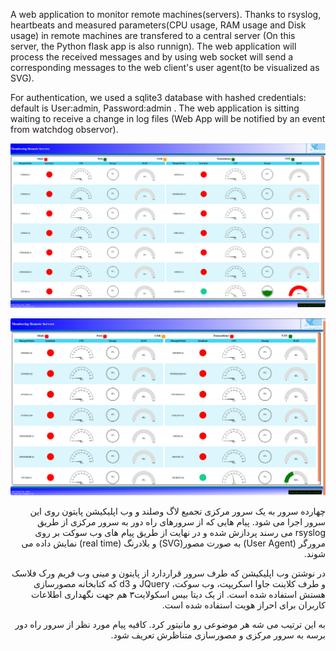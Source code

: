 <p>A web application to monitor remote machines(servers). 
Thanks to rsyslog, heartbeats and measured parameters(CPU usage, RAM usage and Disk usage) in remote machines are transfered to a central server (On this server, the Python flask app is also runnign). The web application will process the received messages and by using web socket will send a corresponding messages to the web client's user agent(to be visualized as SVG).

For authentication, we used a sqlite3 database with hashed credentials: default is User:admin, Password:admin .
The web application is sitting waiting to receive a change in log files (Web App will be notified by an event from watchdog observor).</p>

![Screen Shot](https://raw.githubusercontent.com/vsaljooghi/Monitor-Remote-Machines-Web-App/master/demo/Dashboard2.png)

![Screen Shot](https://raw.githubusercontent.com/vsaljooghi/Monitor-Remote-Machines-Web-App/master/demo/Dashboard.png)



<p dir='rtl' align='right'>
چهارده سرور به یک سرور مرکزی تجمیع لاگ وصلند و وب اپلیکیشن پایتون روی این سرور اجرا می شود. پیام هایی که از سرورهای راه دور به سرور مرکزی از طریق rsyslog می رسند پردازش شده و در نهایت از طریق پیام های وب سوکت بر روی مرورگر (User Agent) به صورت مصور(SVG) و بلادرنگ (real time) نمایش داده می شوند. 
</p>

<p dir='rtl' align='right'>
در نوشتن وب اپلیکیشن که طرف سرور قراردارد از پایتون و مینی وب فریم ورک فلاسک و طرف کلاینت جاوا اسکریپت، وب سوکت، JQuery و d3 که کتابخانه مصورسازی هستش استفاده شده است. از یک دیتا بیس اسکولایت۳ هم جهت نگهداری اطلاعات کاربران برای احراز هویت استفاده شده است.
</p>

<p dir='rtl' align='right'>
به این ترتیب می شه هر موضوعی رو مانیتور کرد. کافیه  پیام مورد نظر از سرور راه دور برسه به سرور مرکزی و مصورسازی متناظرش تعریف شود.
</p>

